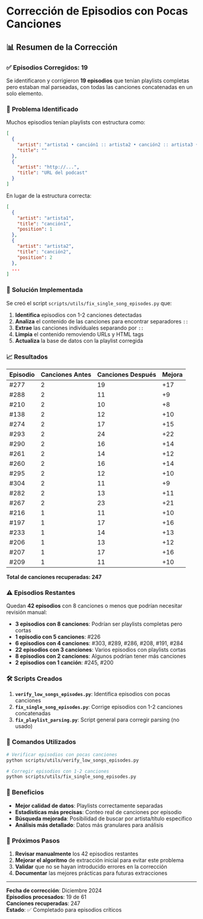 # Corrección de Episodios con Pocas Canciones

## 📊 Resumen de la Corrección

### ✅ **Episodios Corregidos: 19**

Se identificaron y corrigieron **19 episodios** que tenían playlists completas pero estaban mal parseadas, con todas las canciones concatenadas en un solo elemento.

### 🎯 **Problema Identificado**

Muchos episodios tenían playlists con estructura como:
```json
[
  {
    "artist": "artista1 • canción1 :: artista2 • canción2 :: artista3 • canción3 :: ...",
    "title": ""
  },
  {
    "artist": "http://...",
    "title": "URL del podcast"
  }
]
```

En lugar de la estructura correcta:
```json
[
  {
    "artist": "artista1",
    "title": "canción1",
    "position": 1
  },
  {
    "artist": "artista2", 
    "title": "canción2",
    "position": 2
  },
  ...
]
```

### 🔧 **Solución Implementada**

Se creó el script `scripts/utils/fix_single_song_episodes.py` que:

1. **Identifica** episodios con 1-2 canciones detectadas
2. **Analiza** el contenido de las canciones para encontrar separadores `::`
3. **Extrae** las canciones individuales separando por `::`
4. **Limpia** el contenido removiendo URLs y HTML tags
5. **Actualiza** la base de datos con la playlist corregida

### 📈 **Resultados**

| Episodio | Canciones Antes | Canciones Después | Mejora |
|----------|----------------|-------------------|---------|
| #277 | 2 | 19 | +17 |
| #288 | 2 | 11 | +9 |
| #210 | 2 | 10 | +8 |
| #138 | 2 | 12 | +10 |
| #274 | 2 | 17 | +15 |
| #293 | 2 | 24 | +22 |
| #290 | 2 | 16 | +14 |
| #261 | 2 | 14 | +12 |
| #260 | 2 | 16 | +14 |
| #295 | 2 | 12 | +10 |
| #304 | 2 | 11 | +9 |
| #282 | 2 | 13 | +11 |
| #267 | 2 | 23 | +21 |
| #216 | 1 | 11 | +10 |
| #197 | 1 | 17 | +16 |
| #233 | 1 | 14 | +13 |
| #206 | 1 | 13 | +12 |
| #207 | 1 | 17 | +16 |
| #209 | 1 | 11 | +10 |

**Total de canciones recuperadas: 247**

### ⚠️ **Episodios Restantes**

Quedan **42 episodios** con 8 canciones o menos que podrían necesitar revisión manual:

- **3 episodios con 8 canciones**: Podrían ser playlists completas pero cortas
- **1 episodio con 5 canciones**: #226
- **6 episodios con 4 canciones**: #303, #289, #286, #208, #191, #284
- **22 episodios con 3 canciones**: Varios episodios con playlists cortas
- **8 episodios con 2 canciones**: Algunos podrían tener más canciones
- **2 episodios con 1 canción**: #245, #200

### 🛠️ **Scripts Creados**

1. **`verify_low_songs_episodes.py`**: Identifica episodios con pocas canciones
2. **`fix_single_song_episodes.py`**: Corrige episodios con 1-2 canciones concatenadas
3. **`fix_playlist_parsing.py`**: Script general para corregir parsing (no usado)

### 📝 **Comandos Utilizados**

```bash
# Verificar episodios con pocas canciones
python scripts/utils/verify_low_songs_episodes.py

# Corregir episodios con 1-2 canciones
python scripts/utils/fix_single_song_episodes.py
```

### 🎉 **Beneficios**

- **Mejor calidad de datos**: Playlists correctamente separadas
- **Estadísticas más precisas**: Conteo real de canciones por episodio
- **Búsqueda mejorada**: Posibilidad de buscar por artista/título específico
- **Análisis más detallado**: Datos más granulares para análisis

### 🔄 **Próximos Pasos**

1. **Revisar manualmente** los 42 episodios restantes
2. **Mejorar el algoritmo** de extracción inicial para evitar este problema
3. **Validar** que no se hayan introducido errores en la corrección
4. **Documentar** las mejores prácticas para futuras extracciones

---

**Fecha de corrección**: Diciembre 2024  
**Episodios procesados**: 19 de 61  
**Canciones recuperadas**: 247  
**Estado**: ✅ Completado para episodios críticos 
